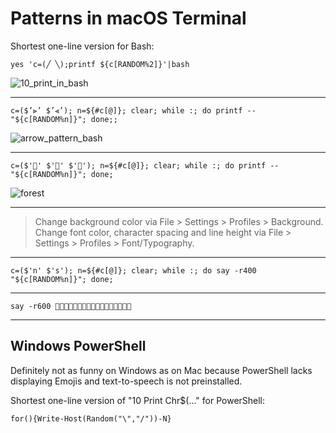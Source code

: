 # Patterns in macOS Terminal

Shortest one-line version for Bash:

````yes 'c=(╱ ╲);printf ${c[RANDOM%2]}'|bash````

![10_print_in_bash](/img/10_print_bash.png)
***

````c=($’⫸’ $’⫷’); n=${#c[@]}; clear; while :; do printf -- "${c[RANDOM%n]}"; done;;````

![arrow_pattern_bash](/img/arrow_bash.png)
***

````c=($'🌴' $'🌲' $'🌳'); n=${#c[@]}; clear; while :; do printf -- "${c[RANDOM%n]}"; done;````

![forest](/img/forest_bash.png)

***

>Change background color via File > Settings > Profiles > Background.
>Change font color, character spacing and line height via File > Settings > Profiles > Font/Typography.

***

````c=($'n' $'s'); n=${#c[@]}; clear; while :; do say -r400 "${c[RANDOM%n]}"; done;````

***

````say -r600 🌲🌲🌳🌳🌲🌳🌲🌲🌴🌳🌲🌳🌴🌳🌴🌳🌴````
***


## Windows PowerShell

Definitely not as funny on Windows as on Mac because PowerShell lacks displaying Emojis and text-to-speech is not preinstalled.

Shortest one-line version of "10 Print Chr$(..." for PowerShell:

````for(){Write-Host(Random("\","/"))-N}````
